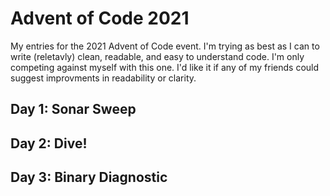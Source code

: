# Advent of Code 2021

My entries for the 2021 Advent of Code event. I'm trying as best as I can to write (reletavly) clean, readable, and easy to understand code. I'm only competing against myself with this one. I'd like it if any of my friends could suggest improvments in readability or clarity.

## Day 1: Sonar Sweep

## Day 2: Dive!

## Day 3: Binary Diagnostic
